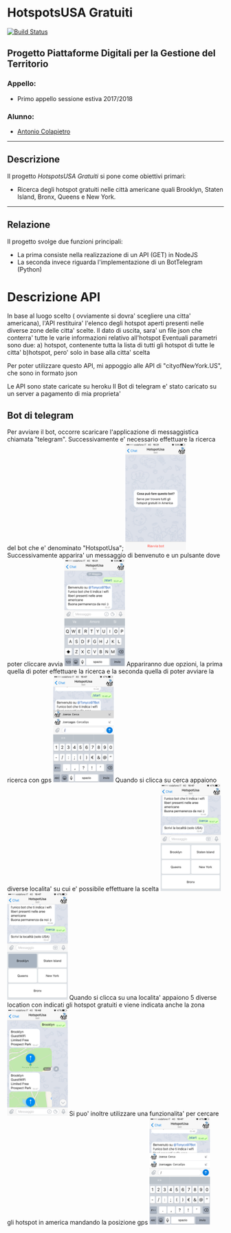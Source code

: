 # HotspotsUSA Gratuiti #
[![Build Status](https://travis-ci.org/acolapietro2/progetto-pdgt.svg?branch=master)](https://travis-ci.org/acolapietro2/progetto-pdgt)

## Progetto Piattaforme Digitali per la Gestione del Territorio ##

### Appello: ###
* Primo appello sessione estiva 2017/2018

### Alunno: ###
* [Antonio Colapietro](https://github.com/acolapietro2)

-----------------------------------------------------

## Descrizione ##

Il progetto _HotspotsUSA Gratuiti_ si pone come obiettivi primari:
* Ricerca degli hotspot gratuiti nelle città americane quali Brooklyn, Staten Island, Bronx, Queens e New York.

-----------------------------------------------------

## Relazione ##

Il progetto svolge due funzioni principali:
* La prima consiste nella realizzazione di un API (GET) in NodeJS
* La seconda invece riguarda l'implementazione di un BotTelegram (Python)

<h1>Descrizione API </h1>
In base al luogo scelto ( ovviamente si dovra' scegliere una citta' americana), l'API restituira' l'elenco degli hotspot aperti presenti nelle diverse zone delle citta' scelte.
Il dato di uscita, sara' un file json che conterra' tutte le varie informazioni relativo all'hotspot
Eventuali parametri sono due:
a) hotspot, contenente tutta la lista di tutti gli hotspot di tutte le citta'
b)hotspot, pero' solo in base alla citta' scelta

Per poter utilizzare questo API, mi appoggio alle API di "cityofNewYork.US", che sono in formato json

Le API sono state caricate su heroku
Il Bot di telegram e' stato caricato su un server a pagamento di mia proprieta'

<h2>Bot di telegram </h2>
Per avviare il bot, occorre scaricare l'applicazione di messaggistica chiamata "telegram". Successivamente e' necessario effettuare la ricerca del bot che e' denominato "HotspotUsa";
<a><img src='Immagini/inizializzazioneBot.PNG' height='250' alt='ScreenShot'/></a>
Successivamente apparira' un messaggio di benvenuto  e un pulsante dove poter cliccare avvia
<a><img src='Immagini/benvenuto su tonyco97bot.PNG' height='250' alt='ScreenShot'/></a>
Appariranno due opzioni, la prima quella di poter effettuare la ricerca e la seconda quella di poter avviare la ricerca con gps
<a><img src='Immagini/IMG quandoclicchisucercaquellogiusto.PNG' height='250' alt='ScreenShot'/></a>
Quando si clicca su cerca appaiono diverse localita' su cui e' possibile effettuare la scelta
<a><img src='Immagini/IMG quandoclicchisucerca.PNG' height='250' alt='ScreenShot'/></a>
<a><img src='Immagini/IMG_quandoclicchiunalocalita.PNG' height='250' alt='ScreenShot'/></a>
Quando si clicca su una localita' appaiono 5 diverse location con indicati gli hotspot gratuiti e viene indicata anche la zona
<a><img src='Immagini/IMG_quellocheescedopoavercliccatounalocalita.PNG' height='250' alt='ScreenShot'/></a>
Si puo' inoltre utilizzare una funzionalita' per cercare gli hotspot in america mandando la posizione gps
<a><img src='Immagini/imissione.jpg' height='250' alt='ScreenShot'/></a>


